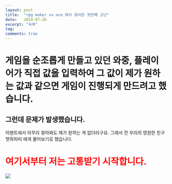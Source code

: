 ```yaml
---
layout: post
title:  "rpg maker vx ace 에서 찾아온 첫번째 고난"
date:   2024-07-26
excerpt: "숙제"
tag:
comments: true
---
```


# 게임을 순조롭게 만들고 있던 와중, 플레이어가 직접 값을 입력하여 그 값이 제가 원하는 값과 같으면 게임이 진행되게 만드려고 했습니다. <br>
## **그런데 문제가 발생했습니다.**<br>
이벤트에서 아무리 찾아봐도 제가 원하는 게 없더라구요. 그래서 전 우리의 영원한 친구 챗쥐피띠 에게 물어보기로 했습니다.<br>
# <span style="color:red">여기서부터 저는 고통받기 시작합니다.</span><br>
<img src="https://github.com/SilverTiger152/silvertiger152.github.com/tree/main/assets/img/gpt/gpt1.PNG">
